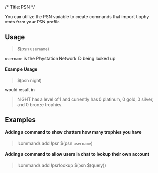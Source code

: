 /*
Title: PSN
*/

You can utilize the PSN variable to create commands that import trophy stats from your PSN profile.

## Usage

> $(psn `username`)

`username` is the Playstation Network ID being looked up

#### Example Usage

> $(psn night)

would result in

> NIGHT has a level of 1 and currently has 0 platinum, 0 gold, 0 silver, and 0 bronze trophies.

## Examples

#### Adding a command to show chatters how many trophies you have

> !commands add !psn $(psn `username`)

#### Adding a command to allow users in chat to lookup their own account

> !commands add !psnlookup $(psn $(query))